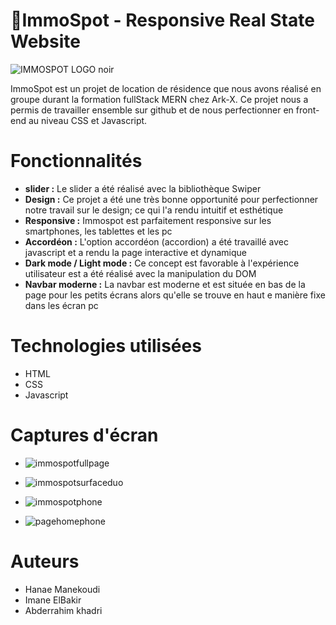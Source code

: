 

# 🏡ImmoSpot - Responsive Real State Website
![IMMOSPOT LOGO noir](https://github.com/abde109/immoSpot/assets/126266227/eba4f0d3-1e38-4eeb-bf55-c220263fd51d)

ImmoSpot est un projet de location de résidence que nous avons réalisé en groupe durant la formation fullStack MERN chez Ark-X. Ce projet nous a permis de travailler ensemble sur github et de nous perfectionner en front-end au niveau CSS et Javascript.

# Fonctionnalités
- **slider :** Le slider a été réalisé avec la bibliothèque Swiper
- **Design :** Ce projet a été une très bonne opportunité pour perfectionner notre travail sur le design; ce qui l'a rendu intuitif et esthétique
- **Responsive :** Immospot est parfaitement responsive sur les smartphones, les tablettes et les pc
- **Accordéon :** L'option accordéon (accordion) a été travaillé avec javascript et a rendu la page interactive et dynamique
- **Dark mode / Light mode :** Ce concept est favorable à l'expérience utilisateur est a été réalisé avec la manipulation du DOM
- **Navbar moderne :** La navbar est moderne et est située en bas de la page pour les petits écrans alors qu'elle se trouve en haut e manière fixe dans les écran pc

# Technologies utilisées
- HTML
- CSS
- Javascript

# Captures d'écran
- ![immospotfullpage](https://github.com/abde109/immoSpot/assets/126266227/254affd5-ba0c-4ea8-a3ab-64019d6bae4c)

- ![immospotsurfaceduo](https://github.com/abde109/immoSpot/assets/126266227/fee59fb0-c368-4247-a346-c5c4536d2886)

- ![immospotphone](https://github.com/abde109/immoSpot/assets/126266227/570e6218-6a89-4ff2-934b-cfa1b84c6bbe)

- ![pagehomephone](https://github.com/abde109/immoSpot/assets/126266227/85b630e7-9d0b-49dc-a7c8-8f136a1fb3a0)

# Auteurs
- Hanae Manekoudi
- Imane ElBakir
- Abderrahim khadri
